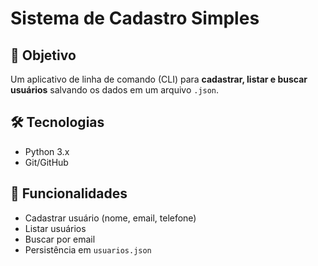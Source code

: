 # Sistema de Cadastro Simples

## 🎯 Objetivo
Um aplicativo de linha de comando (CLI) para **cadastrar, listar e buscar usuários** salvando os dados em um arquivo `.json`.

## 🛠 Tecnologias
- Python 3.x
- Git/GitHub

## 📌 Funcionalidades
- Cadastrar usuário (nome, email, telefone)
- Listar usuários
- Buscar por email
- Persistência em `usuarios.json`